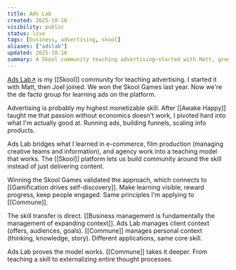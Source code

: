 ```yaml
---
title: Ads Lab
created: 2025-10-16
visibility: public
status: live
tags: [business, advertising, skool]
aliases: ["adslab"]
updated: 2025-10-16
summary: A Skool community teaching advertising—started with Matt, grew with Joel, won the Skool Games, became the de facto group for learning ads on the platform.
---
```


<a href="https://skool.com/adslab?utm_source=devonmeadows&utm_medium=website&utm_campaign=notes" target="_blank" rel="noopener noreferrer" style="white-space:nowrap">Ads Lab<span class="external-link-icon" aria-hidden="true">↗</span></a> is my [[Skool]] community for teaching advertising. I started it with Matt, then Joel joined. We won the Skool Games last year. Now we're the de facto group for learning ads on the platform.

Advertising is probably my highest monetizable skill. After [[Awake Happy]] taught me that passion without economics doesn't work, I pivoted hard into what I'm actually good at. Running ads, building funnels, scaling info products.

Ads Lab bridges what I learned in e-commerce, film production (managing creative teams and information), and agency work into a teaching model that works. The [[Skool]] platform lets us build community around the skill instead of just delivering content.

Winning the Skool Games validated the approach, which connects to [[Gamification drives self-discovery]]. Make learning visible, reward progress, keep people engaged. Same principles I'm applying to [[Commune]].

The skill transfer is direct. [[Business management is fundamentally the management of expanding context]]. Ads Lab manages client context (offers, audiences, goals). [[Commune]] manages personal context (thinking, knowledge, story). Different applications, same core skill.

Ads Lab proves the model works. [[Commune]] takes it deeper. From teaching a skill to externalizing entire thought processes.
